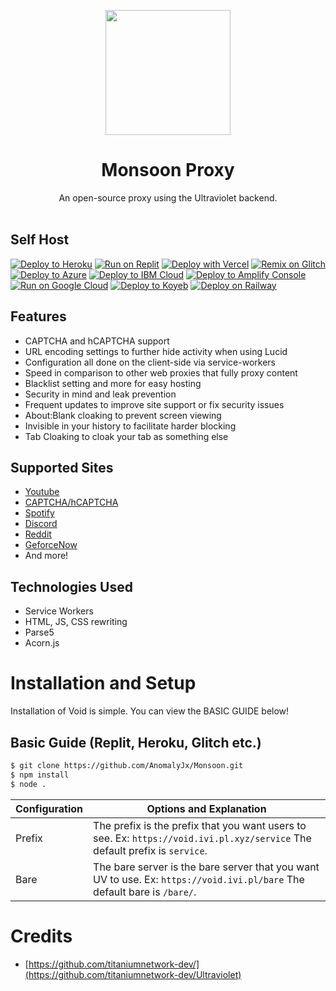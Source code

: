 <p align="center"><img src="https://monsoon.anomalyjx.repl.co/monsoon.png" height="200">
</p>

<h1 align="center">Monsoon Proxy</h1>

<p align="center">An open-source proxy using the Ultraviolet backend.<br><br></p>

## Self Host
[![Deploy to Heroku](https://raw.githubusercontent.com/BinBashBanana/deploy-buttons/master/buttons/remade/heroku.svg)](https://heroku.com/deploy/?template=https://github.com/AnomalyJx/Monsoon)
[![Run on Replit](https://raw.githubusercontent.com/BinBashBanana/deploy-buttons/master/buttons/remade/replit.svg)](https://replit.com/github/AnomalyJx/Monsoon)
[![Deploy with Vercel](https://vercel.com/button)](https://vercel.com/new/clone?repository-url=https://github.com/AnomalyJx/Monsoon)
[![Remix on Glitch](https://raw.githubusercontent.com/BinBashBanana/deploy-buttons/master/buttons/remade/glitch.svg)](https://glitch.com/edit/#!/import/github/AnomalyJx/Monsoon)
[![Deploy to Azure](https://raw.githubusercontent.com/BinBashBanana/deploy-buttons/master/buttons/remade/azure.svg)](https://deploy.azure.com/?repository=https://github.com/Anomalyjx/Monsoon)
[![Deploy to IBM Cloud](https://raw.githubusercontent.com/BinBashBanana/deploy-buttons/master/buttons/remade/ibmcloud.svg)](https://cloud.ibm.com/devops/setup/deploy?repository=https://github.com/AnomalyJx/Monsoon)
[![Deploy to Amplify Console](https://raw.githubusercontent.com/BinBashBanana/deploy-buttons/master/buttons/remade/amplifyconsole.svg)](https://console.aws.amazon.com/amplify/home#/deploy?repo=https://github.com/AnomalyJx/Monsoon)
[![Run on Google Cloud](https://raw.githubusercontent.com/BinBashBanana/deploy-buttons/master/buttons/remade/googlecloud.svg)](https://deploy.cloud.run/?git_repo=https://github.com/AnomalyJx/Monsoon)
[![Deploy to Koyeb](https://binbashbanana.github.io/deploy-buttons/buttons/remade/koyeb.svg)](https://github.com/AnomalyJx/Monsoon/wiki/Deploy-to-Koyeb)
[![Deploy on Railway](https://binbashbanana.github.io/deploy-buttons/buttons/remade/koyeb.svg)](https://github.com/AnomalyJx/Monsoon/wiki/Deploy-to-Koyeb)

## Features
- CAPTCHA and hCAPTCHA support
- URL encoding settings to further hide activity when using Lucid
- Configuration all done on the client-side via service-workers
- Speed in comparison to other web proxies that fully proxy content
- Blacklist setting and more for easy hosting
- Security in mind and leak prevention
- Frequent updates to improve site support or fix security issues
- About:Blank cloaking to prevent screen viewing
- Invisible in your history to facilitate harder blocking
- Tab Cloaking to cloak your tab as something else

## Supported Sites
- [Youtube](https://www.youtube.com)
- [CAPTCHA/hCAPTCHA](https://www.captcha.net)
- [Spotify](https://spotify.com)
- [Discord](https://discord.com)
- [Reddit](https://reddit.com)
- [GeforceNow](https://www.nvidia.com/en-us/geforce-now/)
- And more!

## Technologies Used
- Service Workers
- HTML, JS, CSS rewriting
- Parse5
- Acorn.js

# Installation and Setup

Installation of Void is simple. You can view the BASIC GUIDE below!

## Basic Guide (Replit, Heroku, Glitch etc.)

```sh
$ git clone https://github.com/AnomalyJx/Monsoon.git
$ npm install
$ node .
```

| Configuration | Options and Explanation |
| ------------- | ----------------------- |
| Prefix | The prefix is the prefix that you want users to see. Ex: `https://void.ivi.pl.xyz/service` The default prefix is `service`. |
| Bare   | The bare server is the bare server that you want UV to use. Ex: `https://void.ivi.pl/bare` The default bare is `/bare/`. |


# Credits
- [https://github.com/titaniumnetwork-dev/](https://github.com/titaniumnetwork-dev/Ultraviolet)


